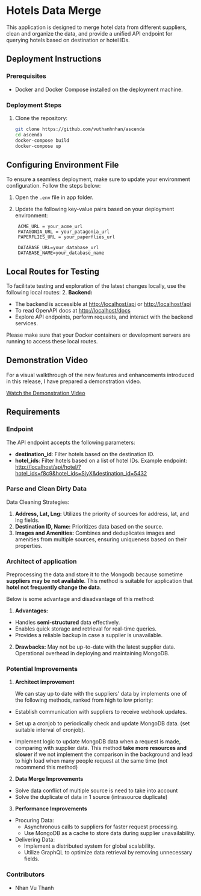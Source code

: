 # Hotels Data Merge
This application is designed to merge hotel data from different suppliers, clean and organize the data, and provide a unified API endpoint for querying hotels based on destination or hotel IDs.

## Deployment Instructions

### Prerequisites

- Docker and Docker Compose installed on the deployment machine.

### Deployment Steps

1. Clone the repository:

   ```bash
   git clone https://github.com/vuthanhnhan/ascenda
   cd ascenda
   docker-compose build
   docker-compose up

## Configuring Environment File

To ensure a seamless deployment, make sure to update your environment configuration. Follow the steps below:

1. Open the `.env` file in app folder.
2. Update the following key-value pairs based on your deployment environment:

   ```env
    ACME_URL = your_acme_url
    PATAGONIA_URL = your_patagonia_url
    PAPERFLIES_URL = your_paperflies_url

    DATABASE_URL=your_database_url
    DATABASE_NAME=your_database_name

## Local Routes for Testing

To facilitate testing and exploration of the latest changes locally, use the following local routes:
2. **Backend:**
   - The backend is accessible at [http://localhost/api](http://localhost/api) or [http://localhost/api](http://localhost/api)
   - To read OpenAPI docs at [http://localhost/docs](http://localhost/docs)
   - Explore API endpoints, perform requests, and interact with the backend services.

Please make sure that your Docker containers or development servers are running to access these local routes.

## Demonstration Video

For a visual walkthrough of the new features and enhancements introduced in this release, I have prepared a demonstration video.

[Watch the Demonstration Video](https://youtu.be/Ud7xk8Ji4Yk)

## Requirements
### Endpoint
The API endpoint accepts the following parameters:

- **destination_id**: Filter hotels based on the destination ID.
- **hotel_ids**: Filter hotels based on a list of hotel IDs.
Example endpoint: [http://localhost/api/hotel/?hotel_ids=f8c9&hotel_ids=SjyX&destination_id=5432](http://localhost/api/hotel/?hotel_ids=f8c9&hotel_ids=SjyX&destination_id=5432)

### Parse and Clean Dirty Data
Data Cleaning Strategies:

1. **Address, Lat, Lng:**
Utilizes the priority of sources for address, lat, and lng fields.
2. **Destination ID, Name:**
Prioritizes data based on the source.
3. **Images and Amenities:**
Combines and deduplicates images and amenities from multiple sources, ensuring uniqueness based on their properties.

### Architect of application
Preprocessing the data and store it to the Mongodb because sometime **suppliers may be not available**. This method is suitable for application that **hotel not frequently change the data**. 

Below is some advantage and disadvantage of this method:

1. **Advantages:**
- Handles **semi-structured** data effectively.
- Enables quick storage and retrieval for real-time queries.
- Provides a reliable backup in case a supplier is unavailable.

2. **Drawbacks:**
May not be up-to-date with the latest supplier data.
Operational overhead in deploying and maintaining MongoDB.

### Potential Improvements
1. **Architect improvement**

      We can stay up to date with the suppliers' data by implements one of the following methods, ranked from high to low priority:

- Establish communication with suppliers to receive webhook updates.

- Set up a cronjob to periodically check and update MongoDB data. (set suitable interval of cronjob).

- Implement logic to update MongoDB data when a request is made, comparing with supplier data. This method **take more resources and slower** if we not implement the comparison in the background and lead to high load when many people request at the same time (not recommend this method)



2. **Data Merge Improvements**

- Solve data conflict of multiple source is need to take into account
- Solve the duplicate of data in 1 source (intrasource duplicate)

3. **Performance Improvements**

- Procuring Data:
    - Asynchronous calls to suppliers for faster request processing.
    - Use MongoDB as a cache to store data during supplier unavailability.
- Delivering Data:
  - Implement a distributed system for global scalability.
  - Utilize GraphQL to optimize data retrieval by removing unnecessary fields.

### Contributors

  - Nhan Vu Thanh
